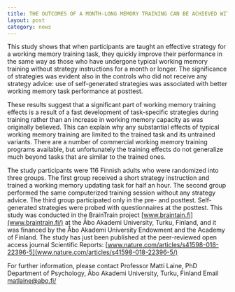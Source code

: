 ```yaml
---
title: THE OUTCOMES OF A MONTH-LONG MEMORY TRAINING CAN BE ACHIEVED WITH JUST HALF-AN-HOUR TRAINING IF THE STRATEGY IS RIGHT
layout: post
category: news
---
```



This study shows that when participants are taught an effective strategy for a working memory training task, they quickly improve their performance in the same way as those who have undergone typical working memory training without strategy instructions for a month or longer. The significance of strategies was evident also in the controls who did not receive any strategy advice: use of self-generated strategies was associated with better working memory task performance at posttest.


These results suggest that a significant part of working memory training effects is a result of a fast development of task-specific strategies during training rather than an increase in working memory capacity as was originally believed. This can explain why any substantial effects of typical working memory training are limited to the trained task and its untrained variants. There are a number of commercial working memory training programs available, but unfortunately the training effects do not generalize much beyond tasks that are similar to the trained ones.


The study participants were 116 Finnish adults who were randomized into three groups. The first group received a short strategy instruction and trained a working memory updating task for half an hour. The second group performed the same computerized training session without any strategy advice. The third group participated only in the pre- and posttest. Self-generated strategies were probed with questionnaires at the posttest. This study was conducted in the BrainTrain project [www.braintain.fi](www.braintrain.fi/) at the Åbo Akademi University, Turku, Finland, and it was financed by the Åbo Akademi University Endowment and the Academy of Finland. The study has just been published at the peer-reviewed open access journal Scientific Reports: [www.nature.com/articles/s41598-018-22396-5](www.nature.com/articles/s41598-018-22396-5/)


For further information, please contact
Professor Matti Laine, PhD
Department of Psychology, Åbo Akademi University, Turku, Finland
Email [matlaine@abo.fi/](matlaine@abo.fi)
